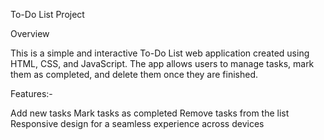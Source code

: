 To-Do List Project

Overview

This is a simple and interactive To-Do List web application created using HTML, CSS, and JavaScript. The app allows users to manage tasks, mark them as completed, and delete them once they are finished.

Features:-

Add new tasks
Mark tasks as completed
Remove tasks from the list
Responsive design for a seamless experience across devices
